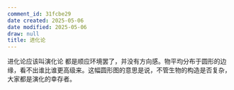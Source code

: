 ```yaml
---
comment_id: 31fcbe29
date created: 2025-05-06
date modified: 2025-05-06
draw: null
title: 进化论
---
```

进化论应该叫演化论 都是顺应环境罢了，并没有方向感。物平均分布于圆形的边缘，看不出谁比谁更高级来。这幅圆形图的意思是说，不管生物的构造是否复杂，大家都是演化的幸存者。

